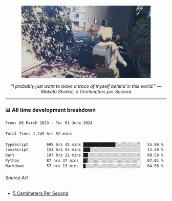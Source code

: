 <p align="center"><img src="asset/header.jpg" width="80%"/></p>
<p align="center"><i>“I probably just want to leave a trace of myself behind in this world.” ― Makoto Shinkai, 5 Centimeters per Second</i></p>

---
<!--
<details>
  <summary>📃 My Resume</summary>

### Education

- 📖 **Computer Science**\
📆 10/2021 - present\
📍 **Thang Long University** - Hoang Mai, Hanoi, Vietnam

### Experience

<img align="right" src="https://img.shields.io/badge/Figma-F24E1E?style=flat&logo=figma&logoColor=white"/>
<img align="right" src="https://img.shields.io/badge/node.js-6DA55F?style=flat&logo=node.js&logoColor=white"/>
<img align="right" src="https://img.shields.io/badge/Next.js-black?style=flat&logo=next.js&logoColor=white"/>
<img align="right" src="https://img.shields.io/badge/TypeScript-007ACC?style=flat&logo=typescript&logoColor=white"/>


- 👨‍💻 **Frontend Web Intern**\
📆 07/2023 - present\
📍 **MQ ICT Solutions** - Hoang Mai, Hanoi, Vietnam
</details> 
-->

### 📊 All time development breakdown

<!--START_SECTION:waka-->

```txt
From: 05 March 2023 - To: 01 June 2024

Total Time: 1,249 hrs 52 mins

TypeScript        699 hrs 42 mins ██████████████░░░░░░░░░░░   55.98 %
JavaScript        154 hrs 55 mins ███░░░░░░░░░░░░░░░░░░░░░░   12.40 %
Dart              107 hrs 21 mins ██░░░░░░░░░░░░░░░░░░░░░░░   08.59 %
Python            87 hrs 37 mins  █▓░░░░░░░░░░░░░░░░░░░░░░░   07.01 %
Markdown          57 hrs 13 mins  █░░░░░░░░░░░░░░░░░░░░░░░░   04.58 %
```

<!--END_SECTION:waka-->

###### Source Art

-  [5 Centimeters Per Second](https://wallhaven.cc/w/nrowq1)

